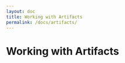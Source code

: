 ```yaml
---
layout: doc
title: Working with Artifacts
permalink: /docs/artifacts/
---
```


Working with Artifacts
======================